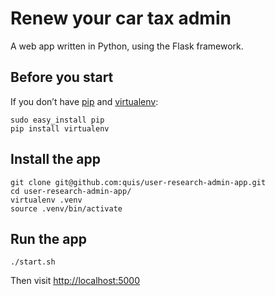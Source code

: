# Renew your car tax admin

A web app written in Python, using the Flask framework.

## Before you start

If you don’t have [pip](https://pip.pypa.io/)
and [virtualenv](https://virtualenv.pypa.io/):
```shell
sudo easy_install pip
pip install virtualenv
```

## Install the app
```shell
git clone git@github.com:quis/user-research-admin-app.git
cd user-research-admin-app/
virtualenv .venv
source .venv/bin/activate
```

## Run the app

```shell
./start.sh
```

Then visit [http://localhost:5000](http://localhost:5000)
